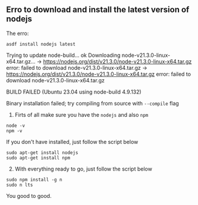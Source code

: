 ## Erro to download and install the latest version of nodejs

The erro:

`asdf install nodejs latest`

Trying to update node-build... ok
Downloading node-v21.3.0-linux-x64.tar.gz...
-> https://nodejs.org/dist/v21.3.0/node-v21.3.0-linux-x64.tar.gz
error: failed to download node-v21.3.0-linux-x64.tar.gz
-> https://nodejs.org/dist/v21.3.0/node-v21.3.0-linux-x64.tar.gz
error: failed to download node-v21.3.0-linux-x64.tar.gz

BUILD FAILED (Ubuntu 23.04 using node-build 4.9.132)

Binary installation failed; try compiling from source with `--compile` flag


1) Firts of all make sure you have the `nodejs` and also `npm`

`node -v` <br>
`npm -v` <br>

If you don't have installed, just follow the script below

`sudo apt-get install nodejs`<br>
`sudo apt-get install npm`<br>

2) With everything ready to go, just follow the script below

`sudo npm install -g n`<br>
`sudo n lts`<br>

You good to good.
